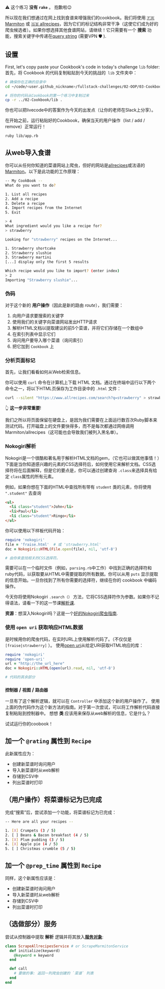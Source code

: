 ⚠️ 这个练习 **没有 `rake`** 。 抱歉啦😉

所以现在我们想通过在网上找到食谱来增强我们的cookbook。我们将使用
[🇫🇷 Marmiton](http://www.marmiton.org) 或 [🇬🇧 allrecipes](https://www.allrecipes.com)，因为它们的标记结构非常干净（这使它们成为好的爬虫候选者）。如果你想选择其他食谱网站，请继续！它只需要有一个 **搜索** 功能，搜索关键字中传递在[query string](https://en.wikipedia.org/wiki/Query_string) (需要VPN 🛡 ).

## 设置

First, let's copy paste your Cookbook's code in today's challenge `lib` folder:
首先，将 Cookbook 的代码复制粘贴到今天的挑战的` lib` 文件夹中：

```bash
# 确保你在正确的目录中
cd ~/code/<user.github_nickname>/fullstack-challenges/02-OOP/03-Cookbook-Day-One/03-Cookbook-With-Scraping

# 将你的代码从Cookbook的第一个练习中复制过来
cp -r ../02-Cookbook/lib .
```

你也可以把livecode中的答案作为今天的出发点（让你的老师在Slack上分享）。

在开始之前，运行粘贴好的Cookbook，确保当天的用户操作（list / add / remove）正常运行！

```bash
ruby lib/app.rb
```

## 从web导入食谱

你可以从任何你知道的菜谱网站上爬虫，但好的网站是[allrecipes](https://www.allrecipes.com)或法语的[Marmiton](http://www.marmiton.org/)。以下是此功能的工作原理：

```bash
-- My CookBook --
What do you want to do?

1. List all recipes
2. Add a recipe
3. Delete a recipe
4. Import recipes from the Internet
5. Exit

> 4
What ingredient would you like a recipe for?
> strawberry

Looking for "strawberry" recipes on the Internet...

1. Strawberry shortcake
2. Strawberry slushie
3. Strawberry martini
[...] display only the first 5 results

Which recipe would you like to import? (enter index)
> 2
Importing "Strawberry slushie"...
```

### 伪码

对于这个新的 **用户操作**（因此是新的路由 _route_），我们需要：

1. 向用户请求要搜索的关键字
2. 使用我们的关键字向菜谱网站发出HTTP请求
3. 解析HTML文档以提取建议的前5个菜谱，并将它们存储在一个数组中
4. 在索引列表中显示它们
5. 询问用户要导入哪个菜谱（询问索引）
6. 把它加到 `Cookbook` 上

### 分析页面标记

首先，让我们看看如何从Web检索信息。

你可以使用 `curl` 命令在计算机上下载 HTML 文档。通过在终端中运行以下两个命令之一，将以下HTML页保存为工作目录中的 `.html` 文件：

```bash
curl --silent "https://www.allrecipes.com/search?q=strawberry" > strawberry.html
```

👆 **这一步非常重要**!

我们之所以将页面保留在硬盘上，是因为我们需要在上面运行数百次Ruby脚本来测试代码。打开磁盘上的文件要快得多，而不是每次都通过网络调用Marmiton/allrecipes（这可能也会导致我们被列入黑名单）。

### Nokogiri解析

Nokogiri是一个很酷和著名用于解析HTML文档的gem，（它也可以做其他事情！）下面是当你知道感兴趣的元素的CSS选择符后，如何使用它来解析文档。CSS选择符将在后面解释，但是它的要点是，你可以通过创建查询 `.class`来选择具有给定 `class`属性的所有元素。

例如，如果你想在下面的HTML中查找所有带有 `student` 类的元素，你将使用 `".student"` 去查询

```html
<ul>
  <li class="student">John</li>
  <li>Paul</li>
  <li class="student">Ringo</li>
</ul>
```

你可以使用以下样板代码开始：

```ruby
require 'nokogiri'
file = 'fraise.html'  # 或 'strawberry.html'
doc = Nokogiri::HTML(File.open(file), nil, 'utf-8')

# 由你来查找相关的CSS选择符。
```

需要可以在一个临时文件（例如，`parsing.rb`中工作）中找到正确的选择符和ruby代码，以获取要从HTML中需要提取的所有数据。你可以从用 `puts` 显示提取的信息开始。一旦你找到了所有你需要的选择符，继续在你的 cookbook 中编码操作。

今天你将使用Nokogiri `.search（）` 方法，它将CSS选择符作为参数。如果你不记得语法，请看一下的这一节课[解析课](https://kitt.lewagon.com/camps/<user.batch_slug>/lectures/content/lectures/ruby/06-parsing-storing-data/index.html?title=Parsing+%26+Storing+Data#/3/6).

**资源**：想深入Nokogiri吗？这是一个[好的Nokogiri爬虫指南](https://www.sitepoint.com/nokogiri-fundamentals-extract-html-web/).

### 使用 `open uri` 获取响应HTML数据

是时候用你的爬虫代码，在实时URL上使用解析代码了。（不仅仅是 `[fraise|strawberry]` ）。 使用[open uri](http://www.ruby-doc.org/stdlib/libdoc/open-uri/rdoc/OpenURI.html)从给定URI获取HTML响应的库：

```ruby
require 'nokogiri'
require 'open-uri'
url = "http://the_url_here"
doc = Nokogiri::HTML(open(url).read, nil, 'utf-8')

# 代码的其余部分
```

### `控制器` / `视图` / `路由器`

一旦有了这个解析逻辑，就可以在 `Controller` 中添加这个新的用户操作了。 使用上面的伪代码作为这个新方法的指南。对于第一次尝试，可以将工作解析代码直接复制粘贴到控制器中。
想想 **类** 应该用来保存从web解析的信息，它是什么？

试试运行你的coobook！

## 加一个 `@rating` 属性到 `Recipe`

此新属性应为：

- 创建新菜谱时询问用户
- 导入新菜谱时从web解析
- 存储到CSV中
- 列出菜谱时打印

## （用户操作）将菜谱标记为已完成

完成“搜索”后，尝试添加一个功能，将菜谱标记为已完成：

```bash
-- Here are all your recipes --

1. [X] Crumpets (3 / 5)
2. [ ] Beans & Bacon breakfast (4 / 5)
3. [X] Plum pudding (3 / 5)
4. [X] Apple pie (4 / 5)
5. [ ] Christmas crumble (5 / 5)
```

## 加一个 `@prep_time` 属性到 `Recipe`

同样，这个新属性应该是：

- 创建新菜谱时询问用户
- 导入新菜谱时从web解析
- 存储到CSV中
- 列出菜谱时打印

## （选做部分）服务

尝试从控制器中提取 **解析** 逻辑并将其放入[**服务对象**](https://www.toptal.com/ruby-on-rails/rails-service-objects-tutorial):

```ruby
class ScrapeAllrecipesService # or ScrapeMarmitonService
  def initialize(keyword)
    @keyword = keyword
  end

  def call
    # 要做的事: 返回一列爬虫创建的 `菜谱` 列表
  end
end
```
